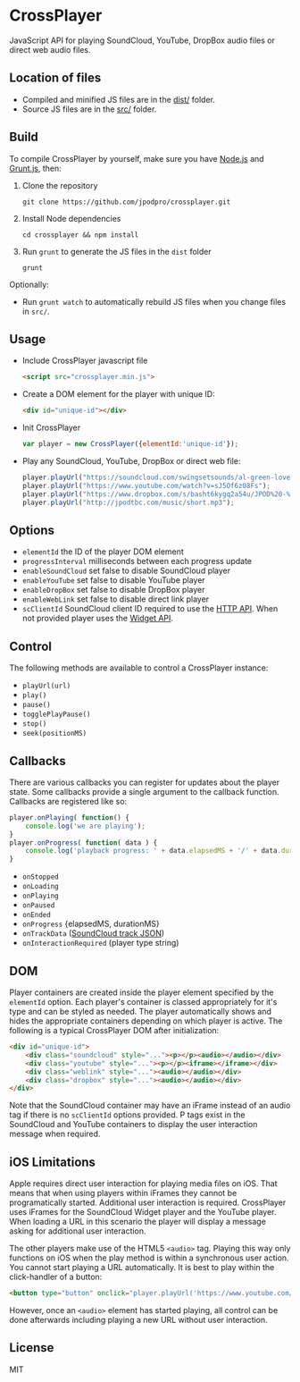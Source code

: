 # CrossPlayer

JavaScript API for playing SoundCloud, YouTube, DropBox audio files or direct web audio files.

## Location of files

- Compiled and minified JS files are in the [dist/](https://github.com/jpodpro/crossplayer/tree/master/dist) folder.
- Source JS files are in the [src/](https://github.com/jpodpro/crossplayer/tree/master/src) folder.

## Build

To compile CrossPlayer by yourself, make sure you have [Node.js](http://nodejs.org/) and [Grunt.js](https://github.com/cowboy/grunt), then:

1) Clone the repository

	`git clone https://github.com/jpodpro/crossplayer.git`

2) Install Node dependencies

	`cd crossplayer && npm install`

3) Run `grunt` to generate the JS files in the `dist` folder

	`grunt`

Optionally:

- Run `grunt watch` to automatically rebuild JS files when you change files in `src/`.

## Usage

- Include CrossPlayer javascript file

	```html
    <script src="crossplayer.min.js">
    ```

- Create a DOM element for the player with unique ID:
  
  ```html
  <div id="unique-id"></div>
  ```
  
- Init CrossPlayer

	```javascript
    var player = new CrossPlayer({elementId:'unique-id'});
    ```
    
- Play any SoundCloud, YouTube, DropBox or direct web file:

	```javascript
    player.playUrl("https://soundcloud.com/swingsetsounds/al-green-love-happiness-jpod-remix");
    player.playUrl("https://www.youtube.com/watch?v=sJ5Of6z08Fs");
    player.playUrl("https://www.dropbox.com/s/basht6kygq2a54u/JPOD%20-%20BlissCoast%206%20-%20Cape%20%26%20Kalimba.mp3?dl=0");
    player.playUrl("http://jpodtbc.com/music/short.mp3");
    ```
    
## Options

- `elementId` the ID of the player DOM element
- `progressInterval` milliseconds between each progress update
- `enableSoundCloud` set false to disable SoundCloud player
- `enableYouTube` set false to disable YouTube player
- `enableDropBox` set false to disable DropBox player
- `enableWebLink` set false to disable direct link player
- `scClientId` SoundCloud client ID required to use the [HTTP API](https://developers.soundcloud.com/docs/api/sdks). When not provided player uses the [Widget API](https://developers.soundcloud.com/docs/api/html5-widget).

## Control

The following methods are available to control a CrossPlayer instance:

- `playUrl(url)`
- `play()`
- `pause()`
- `togglePlayPause()`
- `stop()`
- `seek(positionMS)`

## Callbacks

There are various callbacks you can register for updates about the player state. Some callbacks provide a single argument to the callback function. Callbacks are registered like so:

```javascript
player.onPlaying( function() {
	console.log('we are playing');
}
player.onProgress( function( data ) {
	console.log('playback progress: ' + data.elapsedMS + '/' + data.durationMS);
}
```

- `onStopped`
- `onLoading`
- `onPlaying`
- `onPaused`
- `onEnded`
- `onProgress` {elapsedMS, durationMS}
- `onTrackData` ([SoundCloud track JSON](https://developers.soundcloud.com/docs/api/reference#tracks))
- `onInteractionRequired` (player type string)

## DOM

Player containers are created inside the player element specified by the `elementId` option. Each player's container is classed appropriately for it's type and can be styled as needed. The player automatically shows and hides the appropriate containers depending on which player is active. The following is a typical CrossPlayer DOM after initialization:

```html
<div id="unique-id">
	<div class="soundcloud" style="..."><p></p><audio></audio></div>
    <div class="youtube" style="..."><p></p><iframe></iframe></div>
    <div class="weblink" style="..."><audio></audio></div>
    <div class="dropbox" style="..."><audio></audio></div>
</div>
```

Note that the SoundCloud container may have an iFrame instead of an audio tag if there is no `scClientId` options provided. P tags exist in the SoundCloud and YouTube containers to display the user interaction message when required.

## iOS Limitations

Apple requires direct user interaction for playing media files on iOS. That means that when using players within iFrames they cannot be programatically started. Additional user interaction is required. CrossPlayer  uses iFrames for the SoundCloud Widget player and the YouTube player. When loading a URL in this scenario the player will display a message asking for additional user interaction.

The other players make use of the HTML5 `<audio>` tag. Playing this way only functions on iOS when the play method is within a synchronous user action. You cannot start playing a URL automatically. It is best to play within the click-handler of a button:

```html
<button type="button" onclick="player.playUrl('https://www.youtube.com/watch?v=sJ5Of6z08Fs')>Play</button>
```

However, once an `<audio>` element has started playing, all control can be done afterwards including playing a new URL without user interaction.

  

## License

MIT
